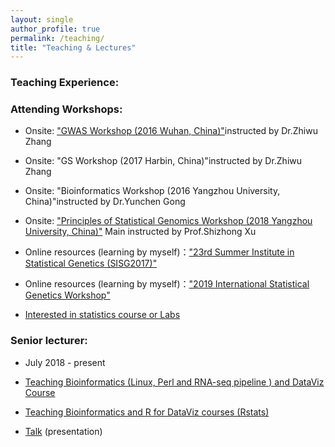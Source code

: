 ```yaml
---
layout: single
author_profile: true
permalink: /teaching/
title: "Teaching & Lectures"
---
```

###  Teaching Experience: 



### Attending Workshops:

- Onsite: ["GWAS Workshop (2016 Wuhan, China)"](http://zzlab.net/GWAS2016WUHAN/)instructed by Dr.Zhiwu Zhang

- Onsite: "GS Workshop (2017 Harbin, China)"instructed by Dr.Zhiwu Zhang

- Onsite: "Bioinformatics Workshop (2016 Yangzhou University, China)"instructed by Dr.Yunchen Gong

- Onsite: ["Principles of Statistical Genomics Workshop (2018 Yangzhou University, China)"](https://mp.weixin.qq.com/s?__biz=MzUyNzc2MzY5Mw==&mid=2247483663&idx=1&sn=690c9fc4247832f2a7d81a371b6645b0&chksm=fa7bd08dcd0c599b2b0c9c1fef81c347be5207656c2d6329a5a868b5a826ede9a282eda470db&mpshare=1&scene=23&srcid=0409WTKdLix6resSnoctRm1X#rd) Main instructed by Prof.Shizhong Xu

- Online resources (learning by myself)：["23rd Summer Institute in Statistical Genetics (SISG2017)"](http://cnsgenomics.com/sisg/modules.html)

- Online resources (learning by myself)：["2019 International Statistical Genetics Workshop"](https://www.colorado.edu/ibg/international-workshop/2019-international-statistical-genetics-workshop/2019-workshop-file)

- [Interested in statistics course or Labs](http://mengluonet.com/blog/2018/04/06/interested-in-statistics-course-or-Lab)

### Senior lecturer: 

- July 2018 - present

- [Teaching Bioinformatics (Linux, Perl and RNA-seq pipeline ) and DataViz Course](https://czheluo.github.io/Teach-Bioinformatics-R-dataviz/)

- [Teaching Bioinformatics and R for DataViz courses (Rstats)](https://czheluo.github.io/Teach-Bioinformatics-R-dataviz/)

- [Talk](https://speakerdeck.com/loyzhe) (presentation)




















